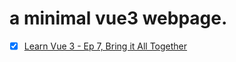
# a minimal vue3 webpage.

 - [X] [Learn Vue 3 - Ep 7, Bring it All Together](https://youtu.be/Y1M67DdvHJo?list=PL3VM-unCzF8jX-GoazLPcbi7M0wJux8F-&t=944)

